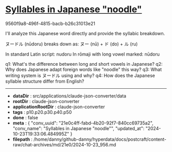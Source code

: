 # [Syllables in Japanese "noodle"](https://claude.ai/chat/21e0c4ff-fabd-4b20-92f7-840cc69735a2)

9560f9a8-496f-4815-bacb-b26c31013e21

 I'll analyze this Japanese word directly and provide the syllabic breakdown.

ヌードル (nūdoru) breaks down as:
ヌー (nū) + ド (do) + ル (ru)

In standard Latin script: nudoru
In rōmaji with long vowel marked: nūdoru

q1: What's the difference between long and short vowels in Japanese?
q2: Why does Japanese adapt foreign words like "noodle" this way?
q3: What writing system is ヌードル using and why?
q4: How does the Japanese syllable structure differ from English?

---

* **dataDir** : src/applications/claude-json-converter/data
* **rootDir** : claude-json-converter
* **applicationRootDir** : claude-json-converter
* **tags** : p10.p20.p30.p40.p50
* **done** : false
* **meta** : {
  "conv_uuid": "21e0c4ff-fabd-4b20-92f7-840cc69735a2",
  "conv_name": "Syllables in Japanese \"noodle\"",
  "updated_at": "2024-10-23T19:33:06.484995Z"
}
* **filepath** : /home/danny/github-danny/hyperdata/docs/postcraft/content-raw/chat-archives/md/21e0/2024-10-23_956.md